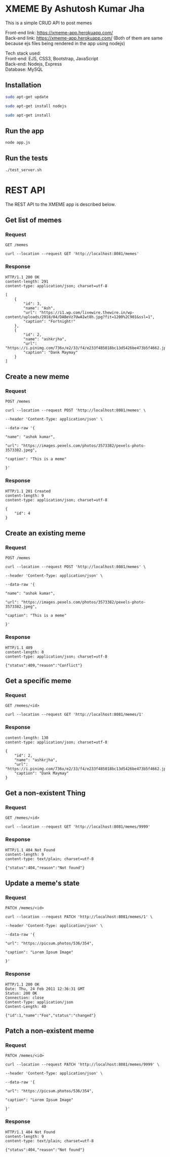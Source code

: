 # XMEME By Ashutosh Kumar Jha

This is a simple CRUD API to post memes

Front-end link: https://xmeme-app.herokuapp.com/<br />
Back-end link:  https://xmeme-app.herokuapp.com/ (Both of them are same because ejs files being rendered in the app using nodejs)<br/>

Tech stack used:<br/>
    Front-end: EJS, CSS3, Bootstrap, JavaScript<br/>
    Back-end:  Nodejs, Express<br/>
    Database:  MySQL<br/>

## Installation
```bash
sudo apt-get update
```
```bash
sudo apt-get install nodejs
```
```bash
sudo apt-get install
```
## Run the app
```bash
node app.js
```
## Run the tests
```bash
./test_server.sh
```

# REST API

The REST API to the XMEME app is described below.

## Get list of memes

### Request

`GET /memes`

    curl --location --request GET 'http://localhost:8081/memes'

### Response

    HTTP/1.1 200 OK
    content-length: 291 
    content-type: application/json; charset=utf-8 

    [
        {
            "id": 3,
            "name": "Ash",
            "url": "https://i1.wp.com/livewire.thewire.in/wp-content/uploads/2018/04/DABeVz7UwAIwt8h.jpg?fit=1200%2C901&ssl=1",
            "caption": "Fortnight!"
        },
        {
            "id": 2,
            "name": "ashkrjha",
            "url": "https://i.pinimg.com/736x/e2/33/f4/e233f485018bc13d5426be473b5f4662.jpg",
            "caption": "Dank Maymay"
        }
    ]

## Create a new meme

### Request

`POST /memes`

    curl --location --request POST 'http://localhost:8081/memes' \

    --header 'Content-Type: application/json' \

    --data-raw '{

    "name": "ashok kumar",

    "url": "https://images.pexels.com/photos/3573382/pexels-photo-3573382.jpeg",

    "caption": "This is a meme"

    }'

### Response

    HTTP/1.1 201 Created
    content-length: 9 
    content-type: application/json; charset=utf-8 

    {
        "id": 4
    }

## Create an existing meme

### Request

`POST /memes`

    curl --location --request POST 'http://localhost:8081/memes' \

    --header 'Content-Type: application/json' \

    --data-raw '{

    "name": "ashok kumar",

    "url": "https://images.pexels.com/photos/3573382/pexels-photo-3573382.jpeg",

    "caption": "This is a meme"

    }'

### Response

    HTTP/1.1 409 
    content-length: 8 
    content-type: application/json; charset=utf-8 

    {"status":409,"reason":"Conflict"}

## Get a specific meme

### Request

`GET /memes/<id>`

    curl --location --request GET 'http://localhost:8081/memes/1'

### Response

    content-length: 130 
    content-type: application/json; charset=utf-8 

    {
        "id": 2,
        "name": "ashkrjha",
        "url": "https://i.pinimg.com/736x/e2/33/f4/e233f485018bc13d5426be473b5f4662.jpg",
        "caption": "Dank Maymay"
    }

## Get a non-existent Thing

### Request

`GET /memes/<id>`

    curl --location --request GET 'http://localhost:8081/memes/9999'

### Response

    HTTP/1.1 404 Not Found
    content-length: 9 
    content-type: text/plain; charset=utf-8 

    {"status":404,"reason":"Not found"}

## Update a meme's state

### Request

`PATCH /memes/<id>`

    curl --location --request PATCH 'http://localhost:8081/memes/1' \

    --header 'Content-Type: application/json' \

    --data-raw '{

    "url": "https://picsum.photos/536/354",

    "caption": "Lorem Ipsum Image"

    }'

### Response

    HTTP/1.1 200 OK
    Date: Thu, 24 Feb 2011 12:36:31 GMT
    Status: 200 OK
    Connection: close
    Content-Type: application/json
    Content-Length: 40

    {"id":1,"name":"Foo","status":"changed"}

## Patch a non-existent meme

### Request

`PATCH /memes/<id>`

    curl --location --request PATCH 'http://localhost:8081/memes/9999' \

    --header 'Content-Type: application/json' \

    --data-raw '{

    "url": "https://picsum.photos/536/354",

    "caption": "Lorem Ipsum Image"

    }'

### Response

    HTTP/1.1 404 Not Found
    content-length: 9 
    content-type: text/plain; charset=utf-8 

    {"status":404,"reason":"Not found"}
